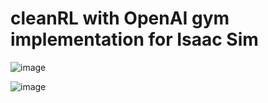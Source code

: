 # cleanRL with OpenAI gym implementation for Isaac Sim

![image](https://github.com/user-attachments/assets/2856dafa-6bde-4ecd-9679-1a609b205006)

![image](https://github.com/user-attachments/assets/334a4d47-84f3-4877-b48d-2898cf9c93ae)
